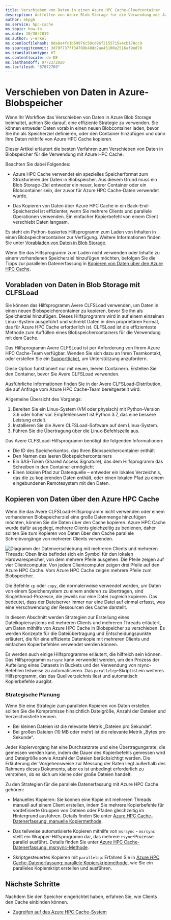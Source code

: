 ```yaml
---
title: Verschieben von Daten in einen Azure HPC Cache-Cloudcontainer
description: Auffüllen von Azure Blob Storage für die Verwendung mit Azure HPC Cache
author: ekpgh
ms.service: hpc-cache
ms.topic: how-to
ms.date: 10/30/2019
ms.author: v-erkel
ms.openlocfilehash: 0da8a4fc1b59976c50cd96f2155715a4cb178cc9
ms.sourcegitcommit: 3d79f737ff34708b48dd2ae45100e2516af9ed78
ms.translationtype: HT
ms.contentlocale: de-DE
ms.lasthandoff: 07/23/2020
ms.locfileid: "87072769"
---
```

# <a name="move-data-to-azure-blob-storage"></a>Verschieben von Daten in Azure-Blobspeicher

Wenn Ihr Workflow das Verschieben von Daten in Azure Blob Storage beinhaltet, achten Sie darauf, eine effiziente Strategie zu verwenden. Sie können entweder Daten vorab in einen neuen Blobcontainer laden, bevor Sie ihn als Speicherziel definieren, oder den Container hinzufügen und dann Ihre Daten mithilfe von Azure HPC Cache kopieren.

Dieser Artikel erläutert die besten Verfahren zum Verschieben von Daten in Blobspeicher für die Verwendung mit Azure HPC Cache.

Beachten Sie dabei Folgendes:

* Azure HPC Cache verwendet ein spezielles Speicherformat zum Strukturieren der Daten in Blobspeicher. Aus diesem Grund muss ein Blob Storage-Ziel entweder ein neuer, leerer Container oder ein Blobcontainer sein, der zuvor für Azure HPC Cache-Daten verwendet wurde.

* Das Kopieren von Daten über Azure HPC Cache in ein Back-End-Speicherziel ist effizienter, wenn Sie mehrere Clients und parallele Operationen verwenden. Ein einfacher Kopierbefehl von einem Client verschiebt Daten langsam.

Es steht ein Python-basiertes Hilfsprogramm zum Laden von Inhalten in einen Blobspeichercontainer zur Verfügung. Weitere Informationen finden Sie unter [Vorabladen von Daten in Blob Storage](#pre-load-data-in-blob-storage-with-clfsload).

Wenn Sie das Hilfsprogramm zum Laden nicht verwenden oder Inhalte zu einem vorhandenen Speicherziel hinzufügen möchten, befolgen Sie die Tipps zur parallelen Datenerfassung in [Kopieren von Daten über den Azure HPC Cache](#copy-data-through-the-azure-hpc-cache).

## <a name="pre-load-data-in-blob-storage-with-clfsload"></a>Vorabladen von Daten in Blob Storage mit CLFSLoad

Sie können das Hilfsprogramm Avere CLFSLoad verwenden, um Daten in einen neuen Blobspeichercontainer zu kopieren, bevor Sie ihn als Speicherziel hinzufügen. Dieses Hilfsprogramm wird in auf einem einzelnen Linux-System ausgeführt und schreibt Daten in dem proprietären Format, das für Azure HPC Cache erforderlich ist. CLFSLoad ist die effizienteste Methode zum Auffüllen eines Blobspeichercontainers für die Verwendung mit dem Cache.

Das Hilfsprogramm Avere CLFSLoad ist per Anforderung von Ihrem Azure HPC Cache-Team verfügbar. Wenden Sie sich dazu an Ihren Teamkontakt, oder erstellen Sie ein [Supportticket](hpc-cache-support-ticket.md), um Unterstützung anzufordern.

Diese Option funktioniert nur mit neuen, leeren Containern. Erstellen Sie den Container, bevor Sie Avere CLFSLoad verwenden.

Ausführliche Informationen finden Sie in der Avere CLFSLoad-Distribution, die auf Anfrage vom Azure HPC Cache-Team bereitgestellt wird.

Allgemeine Übersicht des Vorgangs:

1. Bereiten Sie ein Linux-System (VM oder physisch) mit Python-Version 3.6 oder höher vor. Empfehlenswert ist Python 3.7, das eine bessere Leistung erzielt.
1. Installieren Sie die Avere CLFSLoad-Software auf dem Linux-System.
1. Führen Sie die Übertragung über die Linux-Befehlszeile aus.

Das Avere CLFSLoad-Hilfsprogramm benötigt die folgenden Informationen:

* Die ID des Speicherkontos, das Ihren Blobspeichercontainer enthält
* Den Namen des leeren Blobspeichercontainers
* Ein SAS-Token (Shared Access Signature), das dem Hilfsprogramm das Schreiben in den Container ermöglicht
* Einen lokalen Pfad zur Datenquelle – entweder ein lokales Verzeichnis, das die zu kopierenden Daten enthält, oder einen lokalen Pfad zu einem eingebundenen Remotesystem mit den Daten.

## <a name="copy-data-through-the-azure-hpc-cache"></a>Kopieren von Daten über den Azure HPC Cache

Wenn Sie das Avere CLFSLoad-Hilfsprogramm nicht verwenden oder einem vorhandenen Blobspeicherziel eine große Datenmenge hinzufügen möchten, können Sie die Daten über den Cache kopieren. Azure HPC Cache wurde dafür ausgelegt, mehrere Clients gleichzeitig zu bedienen, daher sollten Sie zum Kopieren von Daten über den Cache parallele Schreibvorgänge von mehreren Clients verwenden.

![Diagramm der Datenverschiebung mit mehreren Clients und mehreren Threads: Oben links befindet sich ein Symbol für den lokalen Hardwarespeicher, von dem mehrere Pfeile ausgehen. Die Pfeile zeigen auf vier Clientcomputer. Von jedem Clientcomputer zeigen drei Pfeile auf den Azure HPC Cache. Vom Azure HPC Cache zeigen mehrere Pfeile zum Blobspeicher.](media/hpc-cache-parallel-ingest.png)

Die Befehle ``cp`` oder ``copy``, die normalerweise verwendet werden, um Daten von einem Speichersystem zu einem anderen zu übertragen, sind Singlethread-Prozesse, die jeweils nur eine Datei zugleich kopieren. Das bedeutet, dass der Dateiserver immer nur eine Datei auf einmal erfasst, was eine Verschwendung der Ressourcen des Cache darstellt.

In diesem Abschnitt werden Strategien zur Erstellung eines Dateikopiersystems mit mehreren Clients und mehreren Threads erläutert, um Daten mithilfe von Azure HPC Cache in Blobspeicher zu verschieben. Es werden Konzepte für die Dateiübertragung und Entscheidungspunkte erläutert, die für eine effiziente Datenkopie mit mehreren Clients und einfachen Kopierbefehlen verwendet werden können.

Es werden auch einige Hilfsprogramme erläutert, die hilfreich sein können. Das Hilfsprogramm ``msrsync`` kann verwendet werden, um den Prozess der Aufteilung eines Datasets in Buckets und der Verwendung von rsync-Befehlen teilweise zu automatisieren. Das ``parallelcp``-Skript ist ein weiteres Hilfsprogramm, das das Quellverzeichnis liest und automatisch Kopierbefehle ausgibt.

### <a name="strategic-planning"></a>Strategische Planung

Wenn Sie eine Strategie zum parallelen Kopieren von Daten erstellen, sollten Sie die Kompromisse hinsichtlich Dateigröße, Anzahl der Dateien und Verzeichnistiefe kennen.

* Bei kleinen Dateien ist die relevante Metrik „Dateien pro Sekunde“.
* Bei großen Dateien (10 MB oder mehr) ist die relevante Metrik „Bytes pro Sekunde“.

Jeder Kopiervorgang hat eine Durchsatzrate und eine Übertragungsrate, die gemessen werden kann, indem die Dauer des Kopierbefehls gemessen wird und Dateigröße sowie Anzahl der Dateien berücksichtigt werden. Die Erläuterung der Vorgehensweise zur Messung der Raten liegt außerhalb des Rahmens dieses Dokuments, aber es ist unbedingt erforderlich zu verstehen, ob es sich um kleine oder große Dateien handelt.

Zu den Strategien für die parallele Datenerfassung mit Azure HPC Cache gehören:

* Manuelles Kopieren: Sie können eine Kopie mit mehreren Threads manuell auf einem Client erstellen, indem Sie mehrere Kopierbefehle für vordefinierte Gruppen von Dateien oder Pfaden gleichzeitig im Hintergrund ausführen. Details finden Sie unter [Azure HPC Cache-Datenerfassung: manuelle Kopiermethode](hpc-cache-ingest-manual.md).

* Das teilweise automatisierte Kopieren mithilfe von ``msrsync`` - ``msrsync`` stellt ein Wrapper-Hilfsprogramm dar, das mehrere ``rsync``-Prozesse parallel ausführt. Details finden Sie unter [Azure HPC Cache-Datenerfassung: msrsync-Methode](hpc-cache-ingest-msrsync.md).

* Skriptgesteuertes Kopieren mit ``parallelcp``: Erfahren Sie in [Azure HPC Cache-Datenerfassung: parallele Kopierskriptmethode](hpc-cache-ingest-parallelcp.md), wie Sie ein paralleles Kopierskript erstellen und ausführen.

## <a name="next-steps"></a>Nächste Schritte

Nachdem Sie den Speicher eingerichtet haben, erfahren Sie, wie Clients den Cache einbinden können.

* [Zugreifen auf das Azure HPC Cache-System](hpc-cache-mount.md)
